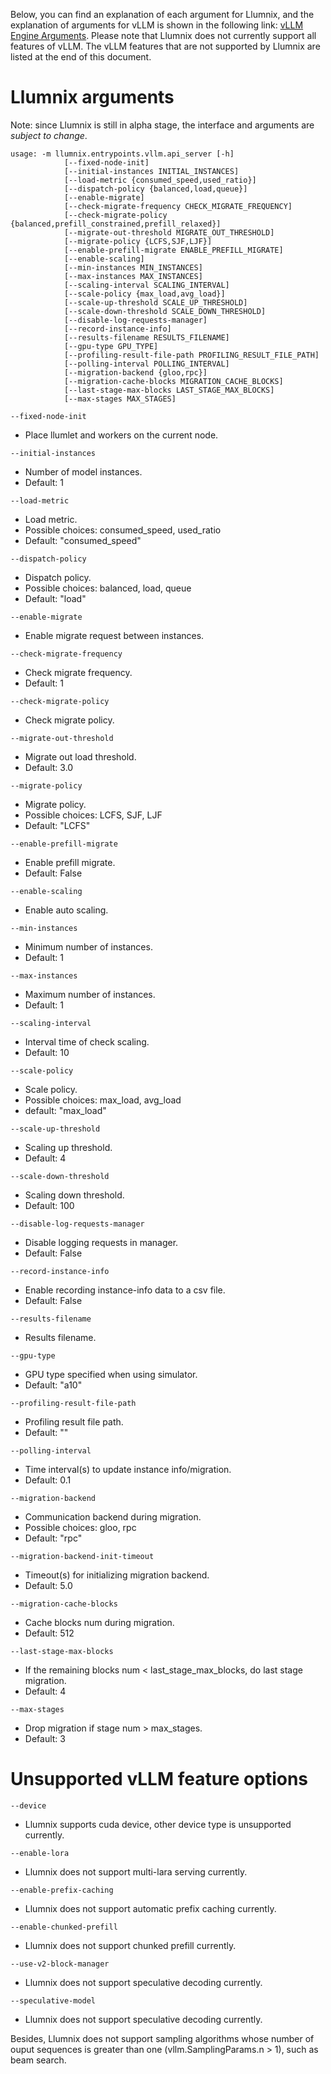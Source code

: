 Below, you can find an explanation of each argument for Llumnix, and the explanation of arguments for vLLM is shown in the following link: [vLLM Engine Arguments](https://docs.vllm.ai/en/v0.4.2/models/engine_args.html). Please note that Llumnix does not currently support all features of vLLM. The vLLM features that are not supported by Llumnix are listed at the end of this document.

# Llumnix arguments

Note: since Llumnix is still in alpha stage, the interface and arguments are *subject to change*.

```
usage: -m llumnix.entrypoints.vllm.api_server [-h]
            [--fixed-node-init]
            [--initial-instances INITIAL_INSTANCES]
            [--load-metric {consumed_speed,used_ratio}]
            [--dispatch-policy {balanced,load,queue}]
            [--enable-migrate]
            [--check-migrate-frequency CHECK_MIGRATE_FREQUENCY]
            [--check-migrate-policy {balanced,prefill_constrained,prefill_relaxed}]
            [--migrate-out-threshold MIGRATE_OUT_THRESHOLD]
            [--migrate-policy {LCFS,SJF,LJF}]
            [--enable-prefill-migrate ENABLE_PREFILL_MIGRATE]
            [--enable-scaling]
            [--min-instances MIN_INSTANCES]
            [--max-instances MAX_INSTANCES]
            [--scaling-interval SCALING_INTERVAL]
            [--scale-policy {max_load,avg_load}]
            [--scale-up-threshold SCALE_UP_THRESHOLD]
            [--scale-down-threshold SCALE_DOWN_THRESHOLD]
            [--disable-log-requests-manager]
            [--record-instance-info]
            [--results-filename RESULTS_FILENAME]
            [--gpu-type GPU_TYPE]
            [--profiling-result-file-path PROFILING_RESULT_FILE_PATH]
            [--polling-interval POLLING_INTERVAL]
            [--migration-backend {gloo,rpc}]
            [--migration-cache-blocks MIGRATION_CACHE_BLOCKS]
            [--last-stage-max-blocks LAST_STAGE_MAX_BLOCKS]
            [--max-stages MAX_STAGES]
```

`--fixed-node-init`
- Place llumlet and workers on the current node.

`--initial-instances`
- Number of model instances.
- Default: 1

`--load-metric`
- Load metric.
- Possible choices: consumed_speed, used_ratio
- Default: "consumed_speed"

`--dispatch-policy`
- Dispatch policy.
- Possible choices: balanced, load, queue
- Default: "load"

`--enable-migrate`
- Enable migrate request between instances.

`--check-migrate-frequency`
- Check migrate frequency.
- Default: 1

`--check-migrate-policy`
- Check migrate policy.

`--migrate-out-threshold`
- Migrate out load threshold.
- Default: 3.0

`--migrate-policy`
- Migrate policy.
- Possible choices: LCFS, SJF, LJF
- Default: "LCFS"

`--enable-prefill-migrate`
- Enable prefill migrate.
- Default: False

`--enable-scaling`
- Enable auto scaling.

`--min-instances`
- Minimum number of instances.
- Default: 1

`--max-instances`
- Maximum number of instances.
- Default: 1

`--scaling-interval`
- Interval time of check scaling.
- Default: 10

`--scale-policy`
- Scale policy.
- Possible choices: max_load, avg_load
- default: "max_load"

`--scale-up-threshold`
- Scaling up threshold.
- Default: 4

`--scale-down-threshold`
- Scaling down threshold.
- Default: 100

`--disable-log-requests-manager`
- Disable logging requests in manager.
- Default: False

`--record-instance-info`
- Enable recording instance-info data to a csv file.
- Default: False

`--results-filename`
- Results filename.

`--gpu-type`
- GPU type specified when using simulator.
- Default: "a10"

`--profiling-result-file-path`
- Profiling result file path.
- Default: ""

`--polling-interval`
- Time interval(s) to update instance info/migration.
- Default: 0.1

`--migration-backend`
- Communication backend during migration.
- Possible choices: gloo, rpc
- Default: "rpc"

`--migration-backend-init-timeout`
- Timeout(s) for initializing migration backend.
- Default: 5.0

`--migration-cache-blocks`
- Cache blocks num during migration.
- Default: 512

`--last-stage-max-blocks`
- If the remaining blocks num < last_stage_max_blocks, do last stage migration.
- Default: 4

`--max-stages`
- Drop migration if stage num > max_stages.
- Default: 3

# Unsupported vLLM feature options

`--device`
- Llumnix supports cuda device, other device type is unsupported currently.

`--enable-lora`
- Llumnix does not support multi-lara serving currently.

`--enable-prefix-caching`
- Llumnix does not support automatic prefix caching currently.

`--enable-chunked-prefill`
- Llumnix does not support chunked prefill currently.

`--use-v2-block-manager`
- Llumnix does not support speculative decoding currently.

`--speculative-model`
- Llumnix does not support speculative decoding currently.

Besides, Llumnix does not support sampling algorithms whose number of ouput sequences is greater than one (vllm.SamplingParams.n > 1), such as beam search.
